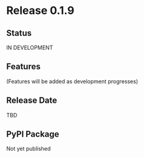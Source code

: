 # Release 0.1.9

## Status
IN DEVELOPMENT

## Features

(Features will be added as development progresses)

## Release Date
TBD

## PyPI Package
Not yet published
